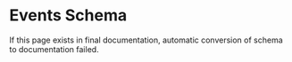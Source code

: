 # Events Schema

If this page exists in final documentation, automatic conversion of schema to documentation failed.
